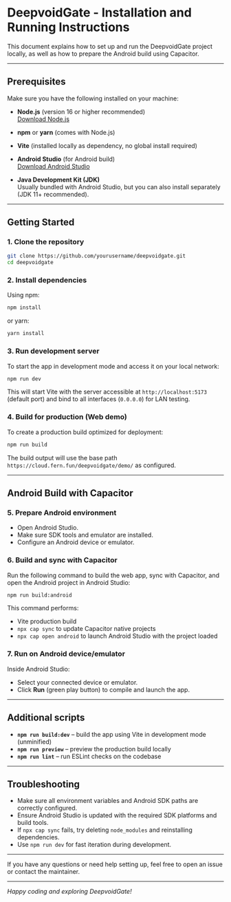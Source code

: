 # DeepvoidGate - Installation and Running Instructions

This document explains how to set up and run the DeepvoidGate project locally, as well as how to prepare the Android build using Capacitor.

---

## Prerequisites

Make sure you have the following installed on your machine:

- **Node.js** (version 16 or higher recommended)  
  [Download Node.js](https://nodejs.org/)

- **npm** or **yarn** (comes with Node.js)

- **Vite** (installed locally as dependency, no global install required)

- **Android Studio** (for Android build)  
  [Download Android Studio](https://developer.android.com/studio)

- **Java Development Kit (JDK)**  
  Usually bundled with Android Studio, but you can also install separately (JDK 11+ recommended).

---

## Getting Started

### 1. Clone the repository

```bash
git clone https://github.com/yourusername/deepvoidgate.git
cd deepvoidgate
```

### 2. Install dependencies

Using npm:

```bash
npm install
```

or yarn:

```bash
yarn install
```

### 3. Run development server

To start the app in development mode and access it on your local network:

```bash
npm run dev
```

This will start Vite with the server accessible at `http://localhost:5173` (default port) and bind to all interfaces (`0.0.0.0`) for LAN testing.

### 4. Build for production (Web demo)

To create a production build optimized for deployment:

```bash
npm run build
```

The build output will use the base path `https://cloud.fern.fun/deepvoidgate/demo/` as configured.

---

## Android Build with Capacitor

### 5. Prepare Android environment

- Open Android Studio.
- Make sure SDK tools and emulator are installed.
- Configure an Android device or emulator.

### 6. Build and sync with Capacitor

Run the following command to build the web app, sync with Capacitor, and open the Android project in Android Studio:

```bash
npm run build:android
```

This command performs:

- Vite production build
- `npx cap sync` to update Capacitor native projects
- `npx cap open android` to launch Android Studio with the project loaded

### 7. Run on Android device/emulator

Inside Android Studio:

- Select your connected device or emulator.
- Click **Run** (green play button) to compile and launch the app.

---

## Additional scripts

- **`npm run build:dev`** – build the app using Vite in development mode (unminified)
- **`npm run preview`** – preview the production build locally
- **`npm run lint`** – run ESLint checks on the codebase

---

## Troubleshooting

- Make sure all environment variables and Android SDK paths are correctly configured.
- Ensure Android Studio is updated with the required SDK platforms and build tools.
- If `npx cap sync` fails, try deleting `node_modules` and reinstalling dependencies.
- Use `npm run dev` for fast iteration during development.

---

If you have any questions or need help setting up, feel free to open an issue or contact the maintainer.

---

_Happy coding and exploring DeepvoidGate!_
